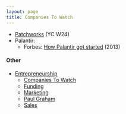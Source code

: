 ```yaml
---
layout: page
title: Companies To Watch
---
```

* [Patchworks](https://www.linkedin.com/feed/update/urn:li:activity:7168379273047732225/) (YC W24)
* Palantir:
  * Forbes: [How Palantir got started](https://www.forbes.com/sites/andygreenberg/2013/08/14/agent-of-intelligence-how-a-deviant-philosopher-built-palantir-a-cia-funded-data-mining-juggernaut/?sh=29eb1cfc7785) (2013)

#### Other
* [Entrepreneurship](/entrepreneurship)
  * [Companies To Watch](/entrepreneurship/companies_to_watch)
  * [Funding](/entrepreneurship/funding)
  * [Marketing](/entrepreneurship/marketing)
  * [Paul Graham](/entrepreneurship/paul_graham)
  * [Sales](/entrepreneurship/sales)
